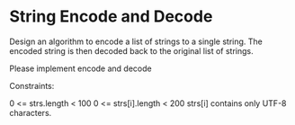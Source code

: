 # String Encode and Decode
Design an algorithm to encode a list of strings to a single string. The encoded string is then decoded back to the original list of strings.

Please implement encode and decode

Constraints:

0 <= strs.length < 100
0 <= strs[i].length < 200
strs[i] contains only UTF-8 characters.